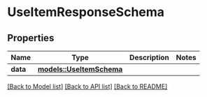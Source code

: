 # UseItemResponseSchema

## Properties

Name | Type | Description | Notes
------------ | ------------- | ------------- | -------------
**data** | [**models::UseItemSchema**](UseItemSchema.md) |  | 

[[Back to Model list]](../README.md#documentation-for-models) [[Back to API list]](../README.md#documentation-for-api-endpoints) [[Back to README]](../README.md)


